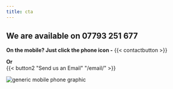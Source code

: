 ```yaml
---
title: cta
---
```


  ## We are available on 07793 251 677

**On the mobile? Just click the phone icon -** {{< contactbutton >}} 

**Or**                                                                                                                                                                                    
{{< button2 "Send us an Email" "/email/" >}}

![generic mobile phone graphic](/uploads/illustrations/cuate/phone_man.png)
